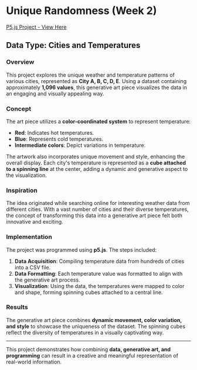 # Unique Randomness (Week 2) 
[P5.js Project - View Here](https://editor.p5js.org/Delvin/sketches/5dT97qxHM)

## Data Type: Cities and Temperatures

### Overview
This project explores the unique weather and temperature patterns of various cities, represented as **City A, B, C, D, E**. Using a dataset containing approximately **1,096 values**, this generative art piece visualizes the data in an engaging and visually appealing way.

### Concept
The art piece utilizes a **color-coordinated system** to represent temperature:
- **Red**: Indicates hot temperatures.
- **Blue**: Represents cold temperatures.
- **Intermediate colors**: Depict variations in temperature.

The artwork also incorporates unique movement and style, enhancing the overall display. Each city's temperature is represented as a **cube attached to a spinning line** at the center, adding a dynamic and generative aspect to the visualization.

### Inspiration
The idea originated while searching online for interesting weather data from different cities. With a vast number of cities and their diverse temperatures, the concept of transforming this data into a generative art piece felt both innovative and exciting.

### Implementation
The project was programmed using **p5.js**. The steps included:
1. **Data Acquisition**: Compiling temperature data from hundreds of cities into a CSV file.
2. **Data Formatting**: Each temperature value was formatted to align with the generative art process.
3. **Visualization**: Using the data, the temperatures were mapped to color and shape, forming spinning cubes attached to a central line. 

### Results
The generative art piece combines **dynamic movement, color variation, and style** to showcase the uniqueness of the dataset. The spinning cubes reflect the diversity of temperatures in a visually captivating way.

---

This project demonstrates how combining **data, generative art, and programming** can result in a creative and meaningful representation of real-world information.

